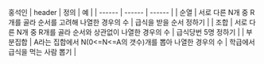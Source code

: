 홍석인
| header | 정의 | 예 |
| ------ | ------ | ------ |
| 순열 | 서로 다른 N개 중 R개를 골라 순서를 고려해 나열한 경우의 수 | 급식을 받을 순서 정하기 |
| 조합 | 서로 다른 N개 중 R개를 골라 순서와 상관없이 나열한 경우의 수 | 급식당번 5명 정하기 |
| 부분집합 | A라는 집합에서 N(0<=N<=A의 갯수)개를 뽑아 나열한 경우의 수 | 학급에서 급식을 먹는 사람 뽑기 |
